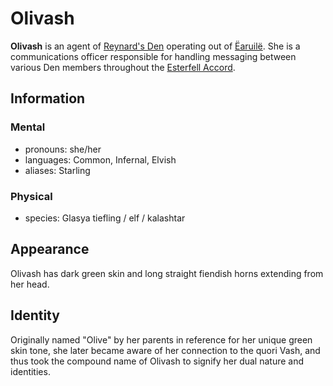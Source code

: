 # Olivash

**Olivash** is an agent of [Reynard's Den](../reynards-den.md) operating out of [Ëaruilë](../../../societies/esterfell-accord/earuile.md). She is a communications officer responsible for handling messaging between various Den members throughout the [Esterfell Accord](../../../societies/esterfell-accord/esterfell-accord.md).

## Information

### Mental

- pronouns: she/her
- languages: Common, Infernal, Elvish
- aliases: Starling

### Physical

- species: Glasya tiefling / elf / kalashtar

## Appearance

Olivash has dark green skin and long straight fiendish horns extending from her head.

## Identity

Originally named "Olive" by her parents in reference for her unique green skin tone, she later became aware of her connection to the quori Vash, and thus took the compound name of Olivash to signify her dual nature and identities.

